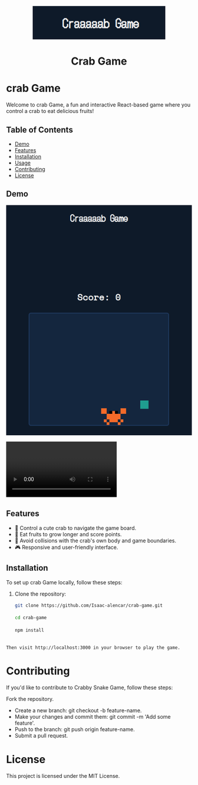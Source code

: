 <div align="center">
    <img src="./.github/logo.png" alt="game logo">
    <h1 align="center">Crab Game</h1>
    <div>
        <a href="https://img.shields.io/badge/build-passing-brightgreen?logo=react"></a>
        <a href="https://img.shields.io/github/stars/Isaac-alencar/crab-game"></a>
        <a href="https://img.shields.io/github/forks/Isaac-alencar/crab-game"></a>
    </div>
</div>

# crab Game

Welcome to crab Game, a fun and interactive React-based game where you control a crab to eat delicious fruits!

## Table of Contents

- [Demo](#demo)
- [Features](#features)
- [Installation](#installation)
- [Usage](#usage)
- [Contributing](#contributing)
- [License](#license)

## Demo

![crab Demo](./.github/game.png)

![crab Demo](./.github/demo.webm)

## Features

- 🦀 Control a cute crab to navigate the game board.
- 🍎 Eat fruits to grow longer and score points.
- 🚫 Avoid collisions with the crab's own body and game boundaries.
- 🎮 Responsive and user-friendly interface.

## Installation

To set up crab Game locally, follow these steps:

1. Clone the repository:

   ```bash
   git clone https://github.com/Isaac-alencar/crab-game.git

   cd crab-game

   npm install
   ```

```

Then visit http://localhost:3000 in your browser to play the game.
```
# Contributing

If you'd like to contribute to Crabby Snake Game, follow these steps:

Fork the repository.
- Create a new branch: git checkout -b feature-name.
- Make your changes and commit them: git commit -m 'Add some feature'.
- Push to the branch: git push origin feature-name.
- Submit a pull request.

# License

This project is licensed under the MIT License.
